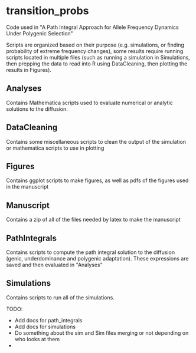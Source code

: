# transition_probs
Code used in "A Path Integral Approach for Allele Frequency Dynamics Under Polygenic Selection"

Scripts are organized based on their purpose (e.g. simulations, or finding probability of extreme frequency changes), some results require running scripts located in multiple files (such as running a simulation in Simulations, then prepping the data to read into R using DataCleaning, then plotting the results in Figures).

## Analyses
Contains Mathematica scripts used to evaluate numerical or analytic solutions to the diffusion. 

## DataCleaning
Contains some miscellaneous scripts to clean the output of the simulation or mathematica scripts to use in plotting

## Figures 
Contains ggplot scripts to make figures, as well as pdfs of the figures used in the manuscript

## Manuscript 
Contains a zip of all of the files needed by latex to make the manuscript 

## PathIntegrals
Contains scripts to compute the path integral solution to the diffusion (genic, underdominance and polygenic adaptation). These expressions are saved and then evaluated in "Analyses"

## Simulations
Contains scripts to run all of the simulations.

TODO: 
* Add docs for path_integrals
* Add docs for simulations
* Do something about the sim and Sim files merging or not depending on who looks at them
* 
